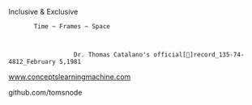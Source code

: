 Inclusive & Exclusive

 
           Time ~ Frames ~ Space


                      
                      Dr. Thomas Catalano's official[📀]record_135-74-4812_February 5,1981
                          
                          
    
   
   
   
   www.conceptslearningmachine.com
   
   
   github.com/tomsnode
   
   
   
